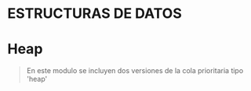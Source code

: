 # ESTRUCTURAS DE DATOS

# Heap
> En este modulo se incluyen dos versiones de la cola prioritaria tipo 'heap'

